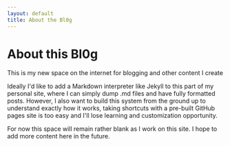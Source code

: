 ```yaml
---
layout: default
title: About the Bl0g
---
```



# About this Bl0g
This is my new space on the internet for blogging and other content I create

Ideally I'd like to add a Markdown interpreter like Jekyll to this part of my personal site, where I can simply dump .md files and have fully formatted posts.
However, I also want to build this system from the ground up to understand exactly how it works, taking shortcuts with a pre-built GitHub pages site is too easy and I'll lose learning and customization opportunity.

For now this space will remain rather blank as I work on this site.
I hope to add more content here in the future.